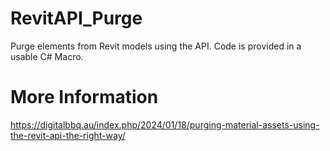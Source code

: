 # RevitAPI_Purge
Purge elements from Revit models using the API. Code is provided in a usable C# Macro.

# More Information
https://digitalbbq.au/index.php/2024/01/18/purging-material-assets-using-the-revit-api-the-right-way/